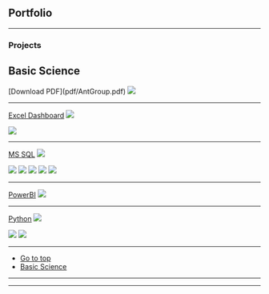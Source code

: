 ## <h2 id="Portfolio">Portfolio</h2>
---

### Projects 

<p><h2 id="BS">Basic Science</h2></p>
[Download PDF](pdf/AntGroup.pdf)

<img src="images/AntGroup.jpg?raw=true"/>


---
[Excel Dashboard](pdf/diamonds.xlsx)
<img src="images/Diamonds.jpg?raw=true"/>

<img src="images/Diamonds_Dashboard.jpg?raw=true"/>

---
[MS SQL](pdf/HairSalon_PP.pdf)
<img src="images/HairSalon_Main_SQL.jpg?raw=true"/>

<img src="images/HairSalon_Busiest.jpg?raw=true"/>

<img src="images/HairSalon_Topclients.jpg?raw=true"/>

<img src="images/HairSalon_NoShow.jpg?raw=true"/>

<img src="images/HairSalon_StoredProcedures.jpg?raw=true"/>

<img src="images/HairSalon_Functions.jpg?raw=true"/>


---
[PowerBI](pdf/UK_Accident.pbix)
<img src="images/UKAccidents_PowerBI.jpg?raw=true"/>


---
[Python](pdf/Diamonds_df.pdf)
<img src="images/Diamonds_Python.jpg?raw=true"/>

<img src="images/Diamonds_Python_Results.jpg?raw=true"/>

<img src="images/Diamonds_Python_Feature.jpg?raw=true"/>



---

- <a href="#Portfolio">Go to top</a>
- <a href="#BS">Basic Science</a>
---




---

